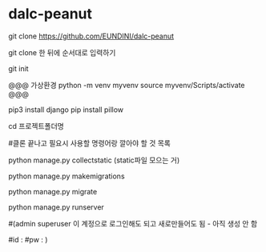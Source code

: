 # dalc-peanut

git clone https://github.com/EUNDINI/dalc-peanut

git clone 한 뒤에 순서대로 입력하기

git init

@@@
가상환경
python -m venv myvenv
source myvenv/Scripts/activate
@@@

pip3 install django
pip install pillow 

cd 프로젝트폴더명

#클론 끝나고 필요시 사용할 명령어랑 깔아야 할 것 목록

python manage.py collectstatic (static파일 모으는 거)

python manage.py makemigrations

python manage.py migrate

python manage.py runserver

#(admin superuser 이 계정으로 로그인해도 되고 새로만들어도 됨 - 아직 생성 안 함

#id :   #pw :    )
